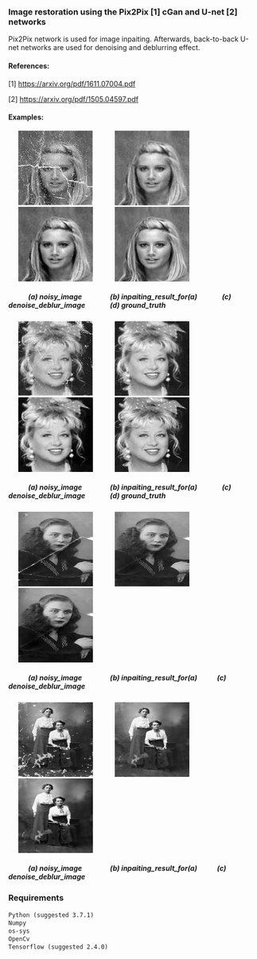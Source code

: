 ### Image restoration using the Pix2Pix [1] cGan and U-net [2] networks 

Pix2Pix network is used for image inpaiting.
Afterwards, back-to-back U-net networks are used for denoising and deblurring effect. 

#### References:

[1] https://arxiv.org/pdf/1611.07004.pdf

[2] https://arxiv.org/pdf/1505.04597.pdf


#### Examples:


<p float="left">
<img   src="images/noisy_140790.jpg"  hspace="20" width="150" >  
<img   src="images/gan_noisy_140790.jpg"  hspace="20" width="150">   
<img   src="images/denoising_deblurring_140790.jpg"  hspace="20" width="150" >  
<img   src="images/clean_140790.jpg"  hspace="20"  width="150">   
</p>

##### &nbsp;&nbsp;&nbsp;&nbsp;&nbsp;&nbsp;&nbsp;&nbsp;&nbsp;&nbsp;&nbsp; (a) noisy_image &nbsp;&nbsp;&nbsp;&nbsp;&nbsp;&nbsp;&nbsp;&nbsp;&nbsp;&nbsp;&nbsp;&nbsp;&nbsp;&nbsp;&nbsp; (b) inpaiting_result_for(a) &nbsp;&nbsp;&nbsp;&nbsp;&nbsp;&nbsp;&nbsp;&nbsp;&nbsp;&nbsp;&nbsp;&nbsp;&nbsp; (c) denoise_deblur_image &nbsp;&nbsp;&nbsp;&nbsp;&nbsp;&nbsp;&nbsp;&nbsp;&nbsp;&nbsp;&nbsp;&nbsp;&nbsp; (d) ground_truth
<p float="left">
<img   src="images/noisy_140776.jpg"  hspace="20" width="150" >  
<img   src="images/gan_noisy_140776.jpg"  hspace="20" width="150">   
<img   src="images/denoising_deblurring_140776.jpg"  hspace="20" width="150" >  
<img   src="images/clean_140776.jpg"  hspace="20"  width="150">   
</p>

##### &nbsp;&nbsp;&nbsp;&nbsp;&nbsp;&nbsp;&nbsp;&nbsp;&nbsp;&nbsp;&nbsp; (a) noisy_image &nbsp;&nbsp;&nbsp;&nbsp;&nbsp;&nbsp;&nbsp;&nbsp;&nbsp;&nbsp;&nbsp;&nbsp;&nbsp;&nbsp;&nbsp; (b) inpaiting_result_for(a) &nbsp;&nbsp;&nbsp;&nbsp;&nbsp;&nbsp;&nbsp;&nbsp;&nbsp;&nbsp;&nbsp;&nbsp;&nbsp; (c) denoise_deblur_image &nbsp;&nbsp;&nbsp;&nbsp;&nbsp;&nbsp;&nbsp;&nbsp;&nbsp;&nbsp;&nbsp;&nbsp;&nbsp; (d) ground_truth

<p float="left">
<img   src="images/image_gray_10.jpg"  hspace="20" width="150" >  
<img   src="images/gan_noisy_10.jpg"  hspace="20" width="150">   
<img   src="images/denoising_deblurring_10.jpg"  hspace="20" width="150" >  

</p>

##### &nbsp;&nbsp;&nbsp;&nbsp;&nbsp;&nbsp;&nbsp;&nbsp;&nbsp;&nbsp;&nbsp; (a) noisy_image &nbsp;&nbsp;&nbsp;&nbsp;&nbsp;&nbsp;&nbsp;&nbsp;&nbsp;&nbsp;&nbsp;&nbsp;&nbsp;&nbsp;&nbsp; (b) inpaiting_result_for(a) &nbsp;&nbsp;&nbsp;&nbsp;&nbsp;&nbsp;&nbsp;&nbsp;&nbsp;&nbsp; (c) denoise_deblur_image 


<p float="left">
<img   src="images/image_gray_16.jpg"  hspace="20" width="150" >  
<img   src="images/gan_noisy_16.jpg"  hspace="20" width="150">   
<img   src="images/denoising_deblurring_16.jpg"  hspace="20" width="150" >  
 
</p>

##### &nbsp;&nbsp;&nbsp;&nbsp;&nbsp;&nbsp;&nbsp;&nbsp;&nbsp;&nbsp;&nbsp; (a) noisy_image &nbsp;&nbsp;&nbsp;&nbsp;&nbsp;&nbsp;&nbsp;&nbsp;&nbsp;&nbsp;&nbsp;&nbsp;&nbsp;&nbsp;&nbsp; (b) inpaiting_result_for(a) &nbsp;&nbsp;&nbsp;&nbsp;&nbsp;&nbsp;&nbsp;&nbsp;&nbsp;&nbsp; (c) denoise_deblur_image



### Requirements 
```
Python (suggested 3.7.1)  
Numpy   
os-sys  
OpenCv  
Tensorflow (suggested 2.4.0)  
